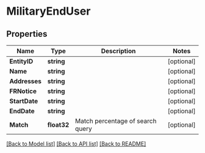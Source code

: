 # MilitaryEndUser

## Properties

Name | Type | Description | Notes
------------ | ------------- | ------------- | -------------
**EntityID** | **string** |  | [optional] 
**Name** | **string** |  | [optional] 
**Addresses** | **string** |  | [optional] 
**FRNotice** | **string** |  | [optional] 
**StartDate** | **string** |  | [optional] 
**EndDate** | **string** |  | [optional] 
**Match** | **float32** | Match percentage of search query | [optional] 

[[Back to Model list]](../README.md#documentation-for-models) [[Back to API list]](../README.md#documentation-for-api-endpoints) [[Back to README]](../README.md)


